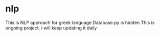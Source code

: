 # nlp
This is NLP approach for greek language 
Database.py is hidden 
This is ongoing project, i will keep updating it daily 
